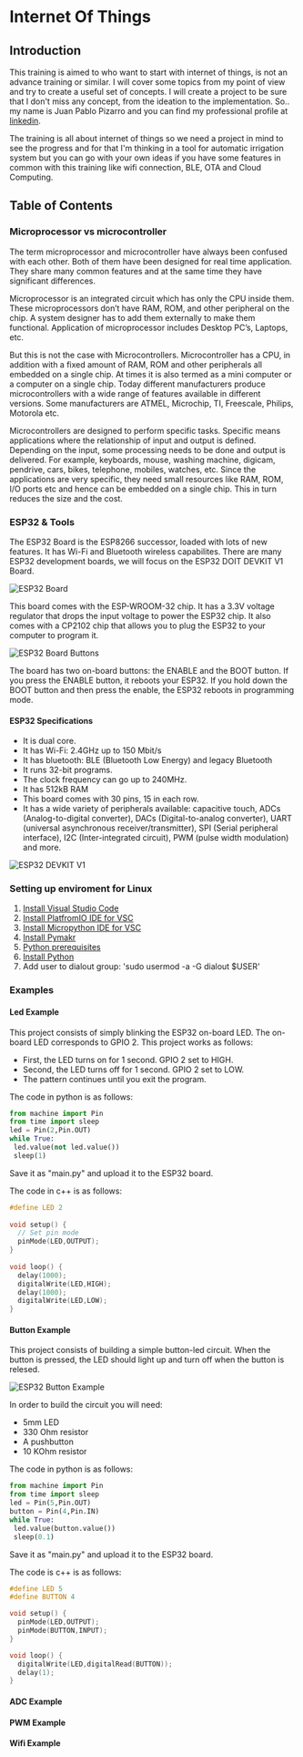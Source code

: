 # Internet Of Things

## Introduction
This training is aimed to who want to start with internet of things, is not an advance training or similar. I will cover some topics from my point of view and try to create a useful set of concepts. I will create a project to be sure that I don't miss any concept, from the ideation to the implementation. So.. my name is Juan Pablo Pizarro and you can find my professional profile at [linkedin](https://www.linkedin.com/in/juanpablopizarro/).

The training is all about internet of things so we need a project in mind to see the progress and for that I'm thinking in a tool for automatic irrigation system but you can go with your own ideas if you have some features in common with this training like wifi connection, BLE, OTA and Cloud Computing.

## Table of Contents

### Microprocessor vs microcontroller
The term microprocessor and microcontroller have always been confused with each other. Both of them have been designed for real time application. They share many common features and at the same time they have significant differences.

Microprocessor is an integrated circuit which has only the CPU inside them. These microprocessors don’t have RAM, ROM, and other peripheral on the chip. A system designer has to add them externally to make them functional. Application of microprocessor includes Desktop PC’s, Laptops, etc.
 
But this is not the case with Microcontrollers. Microcontroller has a CPU, in addition with a fixed amount of RAM, ROM and other peripherals all embedded on a single chip. At times it is also termed as a mini computer or a computer on a single chip. Today different manufacturers produce microcontrollers with a wide range of features available in different versions. Some manufacturers are ATMEL, Microchip, TI, Freescale, Philips, Motorola etc. 
 
Microcontrollers are designed to perform specific tasks. Specific means applications where the relationship of input and output is defined. Depending on the input, some processing needs to be done and output is delivered. For example, keyboards, mouse, washing machine, digicam, pendrive, cars, bikes, telephone, mobiles, watches, etc. Since the applications are very specific, they need small resources like RAM, ROM, I/O ports etc and hence can be embedded on a single chip. This in turn reduces the size and the cost.

### ESP32 & Tools
The ESP32 Board is the ESP8266 successor, loaded with lots of new features. It has Wi-Fi and Bluetooth wireless capabilites. There are many ESP32 development boards, we will focus on the ESP32 DOIT DEVKIT V1 Board.

![ESP32 Board](https://github.com/juanpablopizarro/iot-bootcamp/blob/develop/images/esp32_board.png)

This board comes with the ESP-WROOM-32 chip. It has a 3.3V voltage regulator that drops the input voltage to power the ESP32 chip. It also comes with a CP2102 chip that allows you to plug the ESP32 to your computer to program it.

![ESP32 Board Buttons](https://github.com/juanpablopizarro/iot-bootcamp/blob/develop/images/esp32_board_buttons.png)

The board has two on-board buttons: the ENABLE and the BOOT button.
If you press the ENABLE button, it reboots your ESP32. If you hold down the BOOT button and then press the enable, the ESP32 reboots in programming mode.

#### ESP32 Specifications
- It is dual core.
- It has Wi-Fi: 2.4GHz up to 150 Mbit/s
- It has bluetooth: BLE (Bluetooth Low Energy) and legacy Bluetooth
- It runs 32-bit programs.
- The clock frequency can go up to 240MHz.
- It has 512kB RAM
- This board comes with 30 pins, 15 in each row.
- It has a wide variety of peripherals available: capacitive touch, ADCs (Analog-to-digital converter), DACs (Digital-to-analog converter), UART (universal asynchronous receiver/transmitter), SPI (Serial peripheral interface), I2C (Inter-integrated circuit), PWM (pulse width modulation) and more.

![ESP32 DEVKIT V1](https://github.com/juanpablopizarro/iot-bootcamp/blob/develop/images/esp32_devkit_v1_doit.png)

### Setting up enviroment for Linux

1. [Install Visual Studio Code](https://code.visualstudio.com/download "VSC Download")
2. [Install PlatfromIO IDE for VSC](https://platformio.org/install/ide?install=vscode "PlatformIO IDE")
3. [Install Micropython IDE for VSC](https://marketplace.visualstudio.com/items?itemName=dphans.micropython-ide-vscode "Micropython IDE")
4. [Install Pymakr](https://marketplace.visualstudio.com/items?itemName=pycom.Pymakr "Pymakr")
5. [Python prerequisites](https://code.visualstudio.com/docs/python/python-tutorial#_prerequisites "Python prerequisites")
6. [Install Python](https://marketplace.visualstudio.com/items?itemName=ms-python.python "Python Install")
7. Add user to dialout group: 'sudo usermod -a -G dialout $USER'
    
### Examples

#### Led Example
This project consists of simply blinking the ESP32 on-board LED. The on-board LED corresponds to GPIO 2. 
This project works as follows: 
- First, the LED turns on for 1 second. GPIO 2 set to HIGH.
- Second, the LED turns off for 1 second. GPIO 2 set to LOW.
- The pattern continues until you exit the program.

The code in python is as follows:
```python
from machine import Pin
from time import sleep
led = Pin(2,Pin.OUT)
while True:
 led.value(not led.value())
 sleep(1)
```
Save it as "main.py" and upload it to the ESP32 board.

The code in c++ is as follows:
```cpp
#define LED 2
 
void setup() {
  // Set pin mode
  pinMode(LED,OUTPUT);
}
 
void loop() {
  delay(1000);
  digitalWrite(LED,HIGH);
  delay(1000);
  digitalWrite(LED,LOW);
}
```

#### Button Example

This project consists of building a simple button-led circuit. When the button is pressed, the LED should light up and turn off when the button is relesed.

![ESP32 Button Example](https://github.com/juanpablopizarro/iot-bootcamp/blob/develop/images/esp32_button_example.png)

In order to build the circuit you will need:

- 5mm LED
- 330 Ohm resistor
- A pushbutton
- 10 KOhm resistor

The code in python is as follows:
```python
from machine import Pin
from time import sleep
led = Pin(5,Pin.OUT)
button = Pin(4,Pin.IN)
while True:
 led.value(button.value())
 sleep(0.1)
```
Save it as "main.py" and upload it to the ESP32 board.

The code is c++ is as follows:

```cpp
#define LED 5
#define BUTTON 4

void setup() {
  pinMode(LED,OUTPUT);
  pinMode(BUTTON,INPUT);
}

void loop() {
  digitalWrite(LED,digitalRead(BUTTON));
  delay(1);
}
```

#### ADC Example
#### PWM Example
#### Wifi Example
